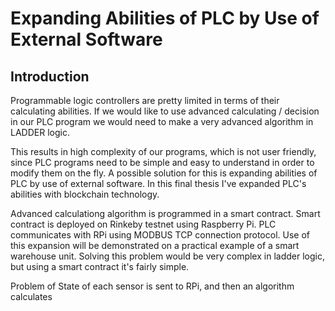 # Expanding Abilities of PLC by Use of External Software

## Introduction
Programmable logic controllers are pretty limited in terms of their calculating abilities. If we would like to use advanced calculating / decision in our PLC program 
we would need to make a very advanced algorithm in LADDER logic.


This results in high complexity of our programs, which is not user friendly, since PLC programs need to be simple and easy to understand in order to modify them on the fly. A possible solution for this is expanding abilities of PLC by use of external software. In this final thesis I've expanded PLC's abilities with blockchain technology. 

Advanced calculationg algorithm is programmed in a smart contract. Smart contract is deployed on Rinkeby testnet using Raspberry Pi. PLC communicates with RPi using MODBUS TCP connection protocol. Use of this expansion will be demonstrated on a practical example of a smart warehouse unit. Solving this problem would be very complex in ladder logic, but using a smart contract it's fairly simple. 

Problem of 
State of each sensor is sent to RPi, and then an algorithm calculates

